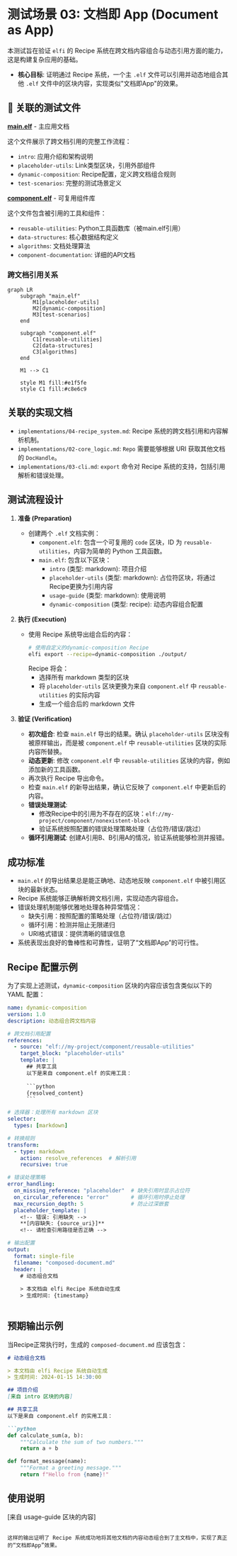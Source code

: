 # 测试场景 03: 文档即 App (Document as App)

本测试旨在验证 `elfi` 的 Recipe 系统在跨文档内容组合与动态引用方面的能力，这是构建复杂应用的基础。

- **核心目标**: 证明通过 Recipe 系统，一个主 `.elf` 文件可以引用并动态地组合其他 `.elf` 文件中的区块内容，实现类似"文档即App"的效果。

## 📁 关联的测试文件

**[main.elf](./main.elf)** - 主应用文档

这个文件展示了跨文档引用的完整工作流程：
- `intro`: 应用介绍和架构说明
- `placeholder-utils`: Link类型区块，引用外部组件
- `dynamic-composition`: Recipe配置，定义跨文档组合规则
- `test-scenarios`: 完整的测试场景定义

**[component.elf](./component.elf)** - 可复用组件库

这个文件包含被引用的工具和组件：
- `reusable-utilities`: Python工具函数库（被main.elf引用）
- `data-structures`: 核心数据结构定义
- `algorithms`: 文档处理算法
- `component-documentation`: 详细的API文档

### 跨文档引用关系

```mermaid
graph LR
    subgraph "main.elf"
        M1[placeholder-utils]
        M2[dynamic-composition]
        M3[test-scenarios]
    end
    
    subgraph "component.elf"
        C1[reusable-utilities]
        C2[data-structures]
        C3[algorithms]
    end
    
    M1 --> C1
    
    style M1 fill:#e1f5fe
    style C1 fill:#c8e6c9
```

## 关联的实现文档

- `implementations/04-recipe_system.md`: Recipe 系统的跨文档引用和内容解析机制。
- `implementations/02-core_logic.md`: `Repo` 需要能够根据 URI 获取其他文档的 `DocHandle`。
- `implementations/03-cli.md`: `export` 命令对 Recipe 系统的支持，包括引用解析和错误处理。

## 测试流程设计

1.  **准备 (Preparation)**
    -   创建两个 `.elf` 文档实例：
        -   `component.elf`: 包含一个可复用的 `code` 区块，ID 为 `reusable-utilities`，内容为简单的 Python 工具函数。
        -   `main.elf`: 包含以下区块：
            - `intro` (类型: markdown): 项目介绍
            - `placeholder-utils` (类型: markdown): 占位符区块，将通过Recipe更换为引用内容
            - `usage-guide` (类型: markdown): 使用说明
            - `dynamic-composition` (类型: recipe): 动态内容组合配置

2.  **执行 (Execution)**
    -   使用 Recipe 系统导出组合后的内容：
        ```bash
        # 使用自定义的dynamic-composition Recipe
        elfi export --recipe=dynamic-composition ./output/
        ```
        Recipe 将会：
        - 选择所有 markdown 类型的区块
        - 将 `placeholder-utils` 区块更换为来自 `component.elf` 中 `reusable-utilities` 的实际内容
        - 生成一个组合后的 markdown 文件

3.  **验证 (Verification)**
    -   **初次组合**: 检查 `main.elf` 导出的结果。确认 `placeholder-utils` 区块没有被原样输出，而是被 `component.elf` 中 `reusable-utilities` 区块的实际内容所替换。
    -   **动态更新**: 修改 `component.elf` 中 `reusable-utilities` 区块的内容，例如添加新的工具函数。
    -   再次执行 Recipe 导出命令。
    -   检查 `main.elf` 的新导出结果，确认它反映了 `component.elf` 中更新后的内容。
    -   **错误处理测试**: 
        - 修改Recipe中的引用为不存在的区块：`elf://my-project/component/nonexistent-block`
        - 验证系统按照配置的错误处理策略处理（占位符/错误/跳过）
    -   **循环引用测试**: 创建A引用B、B引用A的情况，验证系统能够检测并报错。

## 成功标准

-   `main.elf` 的导出结果总是能正确地、动态地反映 `component.elf` 中被引用区块的最新状态。
-   Recipe 系统能够正确解析跨文档引用，实现动态内容组合。
-   错误处理机制能够优雅地处理各种异常情况：
    - 缺失引用：按照配置的策略处理（占位符/错误/跳过）
    - 循环引用：检测并阻止无限递归
    - URI格式错误：提供清晰的错误信息
-   系统表现出良好的鲁棒性和可靠性，证明了“文档即App”的可行性。

## Recipe 配置示例

为了实现上述测试，`dynamic-composition` 区块的内容应该包含类似以下的 YAML 配置：

```yaml
name: dynamic-composition
version: 1.0
description: 动态组合跨文档内容

# 跨文档引用配置
references:
  - source: "elf://my-project/component/reusable-utilities"
    target_block: "placeholder-utils"
    template: |
      ## 共享工具
      以下是来自 component.elf 的实用工具：
      
      ```python
      {resolved_content}
      ```

# 选择器：处理所有 markdown 区块
selector:
  types: [markdown]

# 转换规则
transform:
  - type: markdown
    action: resolve_references  # 解析引用
    recursive: true

# 错误处理策略
error_handling:
  on_missing_reference: "placeholder"  # 缺失引用时显示占位符
  on_circular_reference: "error"       # 循环引用时停止处理
  max_recursion_depth: 5               # 防止过深嵌套
  placeholder_template: |
    <!-- 错误: 引用缺失 -->
    **[内容缺失: {source_uri}]**
    <!-- 请检查引用路径是否正确 -->

# 输出配置
output:
  format: single-file
  filename: "composed-document.md"
  header: |
    # 动态组合文档
    
    > 本文档由 elfi Recipe 系统自动生成
    > 生成时间: {timestamp}
    
```

## 预期输出示例

当Recipe正常执行时，生成的 `composed-document.md` 应该包含：

```markdown
# 动态组合文档

> 本文档由 elfi Recipe 系统自动生成
> 生成时间: 2024-01-15 14:30:00

## 项目介绍
[来自 intro 区块的内容]

## 共享工具
以下是来自 component.elf 的实用工具：

```python
def calculate_sum(a, b):
    """Calculate the sum of two numbers."""
    return a + b

def format_message(name):
    """Format a greeting message."""
    return f"Hello from {name}!"
```

## 使用说明
[来自 usage-guide 区块的内容]
```

这样的输出证明了 Recipe 系统成功地将其他文档的内容动态组合到了主文档中，实现了真正的“文档即App”效果。

